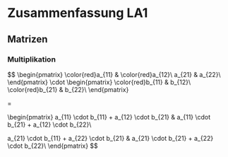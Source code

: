 # Zusammenfassung LA1

## Matrizen

### Multiplikation

$$
\begin{pmatrix}
\color{red}a_{11}  & \color{red}a_{12}\\
a_{21}  & a_{22}\\
\end{pmatrix}
\cdot
\begin{pmatrix}
\color{red}b_{11}  & b_{12}\\
\color{red}b_{21}  & b_{22}\\
\end{pmatrix}

=

\begin{pmatrix}
a_{11} \cdot b_{11} +
a_{12} \cdot b_{21} &
a_{11} \cdot b_{21} +
a_{12} \cdot b_{22}\\

a_{21} \cdot b_{11} +
a_{22} \cdot b_{21} &
a_{21} \cdot b_{21} +
a_{22} \cdot b_{22}\\
\end{pmatrix}
$$
